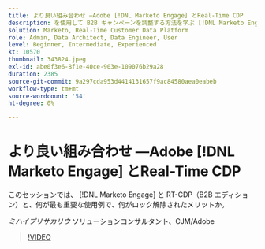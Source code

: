 ```yaml
---
title: より良い組み合わせ —Adobe [!DNL Marketo Engage] とReal-Time CDP
description: を使用して B2B キャンペーンを調整する方法を学ぶ [!DNL Marketo Engage] と RT-CDP（B2B エディション）
solution: Marketo, Real-Time Customer Data Platform
role: Admin, Data Architect, Data Engineer, User
level: Beginner, Intermediate, Experienced
kt: 10570
thumbnail: 343824.jpeg
exl-id: abe0f3e6-8f1e-40ce-903e-109076b29a28
duration: 2385
source-git-commit: 9a297cda953d4414131657f9ac84580aea0eabeb
workflow-type: tm+mt
source-wordcount: '54'
ht-degree: 0%

---
```


# より良い組み合わせ —Adobe [!DNL Marketo Engage] とReal-Time CDP

このセッションでは、 [!DNL Marketo Engage] と RT-CDP（B2B エディション）と、何が最も重要な使用例で、何がロック解除されたメリットか。

*ミハイプリサカリウ* ソリューションコンサルタント、CJM/Adobe

>[!VIDEO](https://video.tv.adobe.com/v/343824/?quality=12&learn=on)
